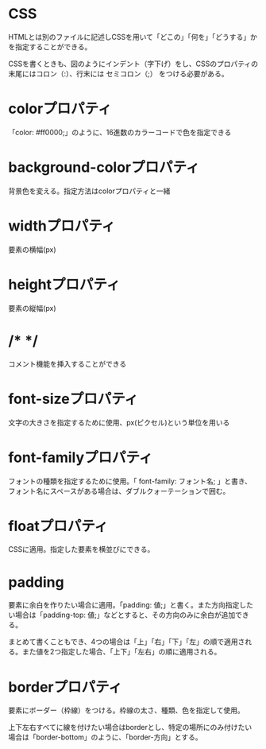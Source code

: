 # CSS
HTMLとは別のファイルに記述しCSSを用いて「どこの」「何を」「どうする」かを指定することができる。

CSSを書くときも、図のようにインデント（字下げ）をし、CSSのプロパティの末尾にはコロン（:）、行末には セミコロン（;） をつける必要がある。

# colorプロパティ
「color: #ff0000;」のように、16進数のカラーコードで色を指定できる

# background-colorプロパティ
背景色を変える。指定方法はcolorプロパティと一緒

# widthプロパティ
要素の横幅(px)

# heightプロパティ
要素の縦幅(px)

# /*  */
コメント機能を挿入することができる

# font-sizeプロパティ
文字の大きさを指定するために使用、px(ピクセル)という単位を用いる

# font-familyプロパティ
フォントの種類を指定するために使用。「 font-family: フォント名; 」と書き、フォント名にスペースがある場合は、ダブルクォーテーションで囲む。

# floatプロパティ
CSSに適用。指定した要素を横並びにできる。
  
# padding
要素に余白を作りたい場合に適用。「padding: 値;」と書く。また方向指定したい場合は「padding-top: 値;」などとすると、その方向のみに余白が追加できる。

まとめて書くこともでき、4つの場合は「上」「右」「下」「左」の順で適用される。また値を2つ指定した場合、「上下」「左右」の順に適用される。

# borderプロパティ
要素にボーダー（枠線）をつける。枠線の太さ、種類、色を指定して使用。

上下左右すべてに線を付けたい場合はborderとし、特定の場所にのみ付けたい場合は「border-bottom」のように、「border-方向」とする。
